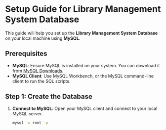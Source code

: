 
# Setup Guide for Library Management System Database

This guide will help you set up the **Library Management System Database** on your local machine using **MySQL**.

## Prerequisites

- **MySQL**: Ensure MySQL is installed on your system. You can download it from [MySQL Downloads](https://dev.mysql.com/downloads/).
- **MySQL Client**: Use MySQL Workbench, or the MySQL command-line client to run the SQL scripts.

## Step 1: Create the Database

1. **Connect to MySQL**: Open your MySQL client and connect to your local MySQL server.

   ```bash
   mysql -u root -p
